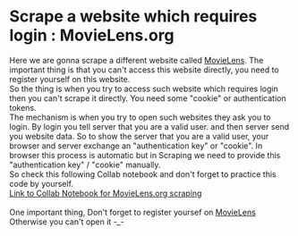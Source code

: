 # Scrape a website which requires login : MovieLens.org
Here we are gonna scrape a different website called [MovieLens](https://movielens.org). The important thing is that you can't access this website directly, you need to register yourself on this website.<br>
So the thing is when you try to access such website which requires login then you can't scrape it directly. You need some "cookie" or authentication tokens.<br>
The mechanism is when you try to open such websites they ask you to login. By login you tell server that you are a valid user. and then server send you website data. So to show the server that you are a valid user, your browser and server exchange an "authentication key" or "cookie". In browser this process is automatic but in Scraping we need to provide this "authentication key" / "cookie" manually.<br>
So check this following Collab notebook and don't forget to practice this code by yourself.<br>
[Link to Collab Notebook for MovieLens.org scraping](https://colab.research.google.com/drive/1liYWruaiIBDn7nAyNTbS-fqgp6WJfss1?usp=sharing)
<br><br>
One important thing, Don't forget to register yoursef on [MovieLens](https://movielens.org) Otherwise you can't open it -_-

